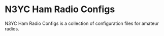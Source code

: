 # N3YC Ham Radio Configs
N3YC Ham Radio Configs is a collection of configuration files for amateur radios.
